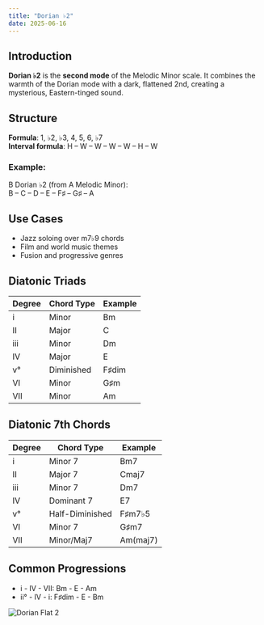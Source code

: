 ```yaml
---
title: "Dorian ♭2"
date: 2025-06-16
---
```


## Introduction

**Dorian ♭2** is the **second mode** of the Melodic Minor scale. It combines the warmth of the Dorian mode with a dark, flattened 2nd, creating a mysterious, Eastern-tinged sound.

## Structure

**Formula**: 1, ♭2, ♭3, 4, 5, 6, ♭7  
**Interval formula**: H – W – W – W – W – H – W

### Example:

B Dorian ♭2 (from A Melodic Minor):  
B – C – D – E – F♯ – G♯ – A

## Use Cases

- Jazz soloing over m7♭9 chords  
- Film and world music themes  
- Fusion and progressive genres

## Diatonic Triads

| Degree | Chord Type | Example |
|--------|------------|---------|
| i      | Minor      | Bm      |
| II     | Major      | C       |
| iii    | Minor      | Dm      |
| IV     | Major      | E       |
| v°     | Diminished | F♯dim   |
| VI     | Minor      | G♯m     |
| VII    | Minor      | Am      |

## Diatonic 7th Chords

| Degree | Chord Type        | Example     |
|--------|-------------------|-------------|
| i      | Minor 7           | Bm7         |
| II     | Major 7           | Cmaj7       |
| iii    | Minor 7           | Dm7         |
| IV     | Dominant 7        | E7          |
| v°     | Half-Diminished   | F♯m7♭5      |
| VI     | Minor 7           | G♯m7        |
| VII    | Minor/Maj7        | Am(maj7)    |

## Common Progressions

- i - IV - VII: Bm - E - Am  
- ii° - IV - i: F♯dim - E - Bm

![Dorian Flat 2](/images/dorian-flat2.png)